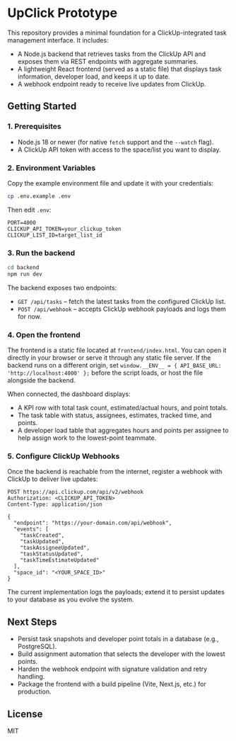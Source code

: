 # UpClick Prototype

This repository provides a minimal foundation for a ClickUp-integrated task management interface. It includes:

- A Node.js backend that retrieves tasks from the ClickUp API and exposes them via REST endpoints with aggregate summaries.
- A lightweight React frontend (served as a static file) that displays task information, developer load, and keeps it up to date.
- A webhook endpoint ready to receive live updates from ClickUp.

## Getting Started

### 1. Prerequisites

- Node.js 18 or newer (for native `fetch` support and the `--watch` flag).
- A ClickUp API token with access to the space/list you want to display.

### 2. Environment Variables

Copy the example environment file and update it with your credentials:

```bash
cp .env.example .env
```

Then edit `.env`:

```
PORT=4000
CLICKUP_API_TOKEN=your_clickup_token
CLICKUP_LIST_ID=target_list_id
```

### 3. Run the backend

```bash
cd backend
npm run dev
```

The backend exposes two endpoints:

- `GET /api/tasks` – fetch the latest tasks from the configured ClickUp list.
- `POST /api/webhook` – accepts ClickUp webhook payloads and logs them for now.

### 4. Open the frontend

The frontend is a static file located at `frontend/index.html`. You can open it directly in your browser or serve it through any static file server. If the backend runs on a different origin, set `window.__ENV__ = { API_BASE_URL: 'http://localhost:4000' };` before the script loads, or host the file alongside the backend.

When connected, the dashboard displays:

- A KPI row with total task count, estimated/actual hours, and point totals.
- The task table with status, assignees, estimates, tracked time, and points.
- A developer load table that aggregates hours and points per assignee to help assign work to the lowest-point teammate.

### 5. Configure ClickUp Webhooks

Once the backend is reachable from the internet, register a webhook with ClickUp to deliver live updates:

```http
POST https://api.clickup.com/api/v2/webhook
Authorization: <CLICKUP_API_TOKEN>
Content-Type: application/json

{
  "endpoint": "https://your-domain.com/api/webhook",
  "events": [
    "taskCreated",
    "taskUpdated",
    "taskAssigneeUpdated",
    "taskStatusUpdated",
    "taskTimeEstimateUpdated"
  ],
  "space_id": "<YOUR_SPACE_ID>"
}
```

The current implementation logs the payloads; extend it to persist updates to your database as you evolve the system.

## Next Steps

- Persist task snapshots and developer point totals in a database (e.g., PostgreSQL).
- Build assignment automation that selects the developer with the lowest points.
- Harden the webhook endpoint with signature validation and retry handling.
- Package the frontend with a build pipeline (Vite, Next.js, etc.) for production.

## License

MIT
